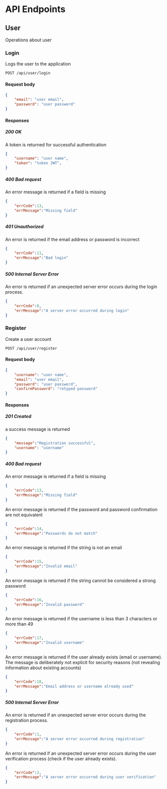 # API Endpoints

## User

Operations about user

### Login

Logs the user to the application

``` POST /api/user/login ```

#### Request body <!-- {#login-section} -->

```json
{
    "email": "user email",
    "password": "user password"
}
```

#### Responses <!-- {#login-section} -->

##### 200 OK <!-- {#login-section} -->

A token is returned for successful authentication

```json
{
    "username": "user name",
    "token": "token JWT",
}
```

##### 400 Bad request <!-- {#login-section} -->

An error message is returned if a field is missing

```json
{
    "errCode":13,
    "errMessage":"Missing field"
} 
```

##### 401 Unauthorized <!-- {#login-section} -->

An error is returned if the email address or password is incorrect

```json
{
    "errCode":11,
    "errMessage":"Bad login"
} 
```

##### 500 Internal Server Error <!-- {#login-section} -->

An error is returned if an unexpected server error occurs during the login process.

```json
{
    "errCode":0,
    "errMessage":"A server error occurred during login"
} 
```

### Register

Create a user account

``` POST /api/user/register ```

#### Request body <!-- {#register-section} -->

```json
{
    "username": "user name",
    "email": "user email",
    "password": "user password",
    "confirmPassword": "retyped password"
}
```

#### Responses <!-- {#register-section} -->

##### 201 Created <!-- {#register-section} -->

a success message is returned

```json
{
    "message":"Registration successful",
    "username": "username"
} 
```

##### 400 Bad request <!-- {#register-section} -->

An error message is returned if a field is missing

```json
{
    "errCode":13,
    "errMessage":"Missing field"
} 
```

An error message is returned if the password and password confirmation are not equivalent

```json
{
    "errCode":14,
    "errMessage":"Passwords do not match"
} 
```

An error message is returned if the string is not an email

```json
{
    "errCode":15,
    "errMessage":"Invalid email"
} 
```

An error message is returned if the string cannot be considered a strong password

```json
{
    "errCode":16,
    "errMessage":"Invalid password"
} 
```

An error message is returned if the username is less than 3 characters or more than 49

```json
{
    "errCode":17,
    "errMessage":"Invalid username"
} 
```

An error message is returned if the user already exists (email or username). The message is deliberately not explicit for security reasons (not revealing information about existing accounts)

```json
{
    "errCode":18,
    "errMessage":"Email address or username already used"
} 
```

##### 500 Internal Server Error <!-- {#register-section} -->

An error is returned if an unexpected server error occurs during the registration process.

```json
{
    "errCode":1,
    "errMessage":"A server error occurred during registration"
} 
```

An error is returned if an unexpected server error occurs during the user verification process (check if the user already exists).

```json
{
    "errCode":2,
    "errMessage":"A server error occurred during user verification"
} 
```
